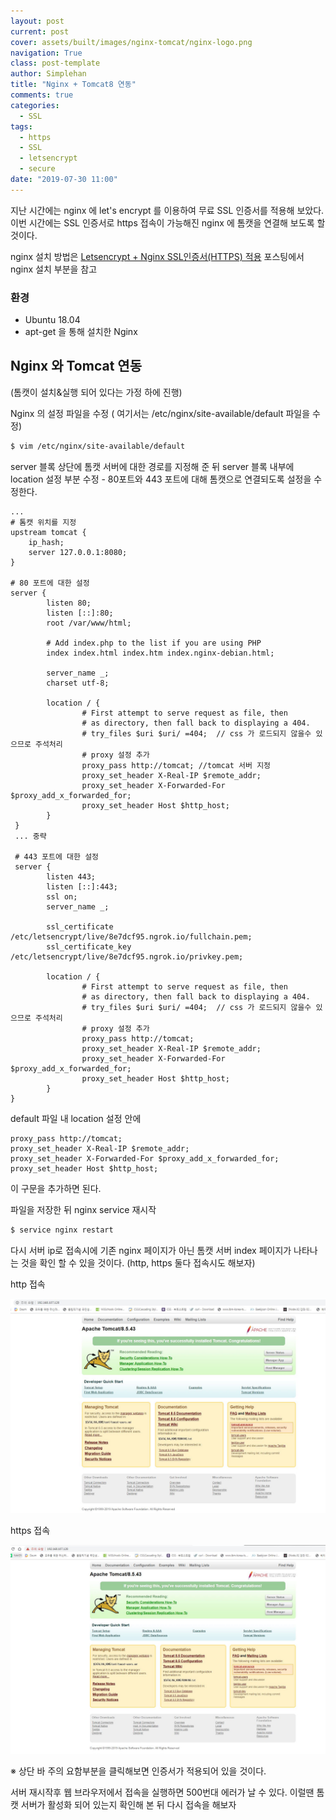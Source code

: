 ```yaml
---
layout: post
current: post
cover: assets/built/images/nginx-tomcat/nginx-logo.png
navigation: True
class: post-template
author: Simplehan
title: "Nginx + Tomcat8 연동"
comments: true
categories:
  - SSL
tags:
  - https
  - SSL
  - letsencrypt
  - secure
date: "2019-07-30 11:00"
---
```


지난 시간에는 nginx 에 let's encrypt 를 이용하여 무료 SSL 인증서를 적용해 보았다. 이번 시간에는 SSL 인증서로 https 접속이 가능해진 nginx 에 톰캣을 연결해 보도록 할 것이다.

nginx 설치 방법은 [Letsencrypt + Nginx SSL인증서(HTTPS) 적용](https://simplehanlab.github.io/ssl/ssl-letsencrypt/) 포스팅에서 nginx 설치 부분을 참고

### 환경

- Ubuntu 18.04
- apt-get 을 통해 설치한 Nginx

## Nginx 와 Tomcat 연동 

(톰캣이 설치&실행 되어 있다는 가정 하에 진행)

Nginx 의 설정 파일을 수정 ( 여기서는 /etc/nginx/site-available/default 파일을 수정)

~~~bash
$ vim /etc/nginx/site-available/default
~~~

server 블록 상단에 톰캣 서버에 대한 경로를 지정해 준 뒤 server 블록 내부에 location 설정 부분 수정 - 80포트와 443 포트에 대해 톰캣으로 연결되도록 설정을 수정한다.

~~~shell
...
# 톰캣 위치를 지정
upstream tomcat {
	ip_hash;
	server 127.0.0.1:8080;
}

# 80 포트에 대한 설정 
server {
        listen 80;
        listen [::]:80;
        root /var/www/html;

        # Add index.php to the list if you are using PHP
        index index.html index.htm index.nginx-debian.html;

        server_name _;
        charset utf-8;

        location / {
                # First attempt to serve request as file, then
                # as directory, then fall back to displaying a 404.
                # try_files $uri $uri/ =404;  // css 가 로드되지 않을수 있으므로 주석처리
                # proxy 설정 추가
                proxy_pass http://tomcat; //tomcat 서버 지정
                proxy_set_header X-Real-IP $remote_addr; 
                proxy_set_header X-Forwarded-For $proxy_add_x_forwarded_for;
                proxy_set_header Host $http_host;
   		}
 }
 ... 중략
 
 # 443 포트에 대한 설정
 server {
        listen 443;
        listen [::]:443;
        ssl on;
        server_name _;

        ssl_certificate /etc/letsencrypt/live/8e7dcf95.ngrok.io/fullchain.pem;
        ssl_certificate_key /etc/letsencrypt/live/8e7dcf95.ngrok.io/privkey.pem;

        location / {
                # First attempt to serve request as file, then
                # as directory, then fall back to displaying a 404.
                # try_files $uri $uri/ =404;  // css 가 로드되지 않을수 있으므로 주석처리
                # proxy 설정 추가
                proxy_pass http://tomcat;
                proxy_set_header X-Real-IP $remote_addr;
                proxy_set_header X-Forwarded-For $proxy_add_x_forwarded_for;
                proxy_set_header Host $http_host;
        }
}
~~~

default 파일 내 location 설정 안에

~~~shell
proxy_pass http://tomcat;
proxy_set_header X-Real-IP $remote_addr;
proxy_set_header X-Forwarded-For $proxy_add_x_forwarded_for;
proxy_set_header Host $http_host;
~~~

이 구문을 추가하면 된다. 

파일을 저장한 뒤 nginx service 재시작 

~~~bash
$ service nginx restart
~~~

 다시 서버 ip로 접속시에 기존 nginx 페이지가 아닌 톰캣 서버 index 페이지가 나타나는 것을 확인 할 수 있을 것이다. (http, https 둘다 접속시도 해보자)

http 접속

![img](\assets\built\images\nginx-tomcat\nginx_tomcat_http.jpg)

https 접속

![img](\assets\built\images\nginx-tomcat\nginx_tomcat_https.jpg)

※ 상단 바 주의 요함부분을 클릭해보면 인증서가 적용되어 있을 것이다.

서버 재시작후 웹 브라우저에서 접속을 실행하면 500번대 에러가 날 수 있다. 이럴땐 톰캣 서버가 활성화 되어 있는지 확인해 본 뒤 다시 접속을 해보자    